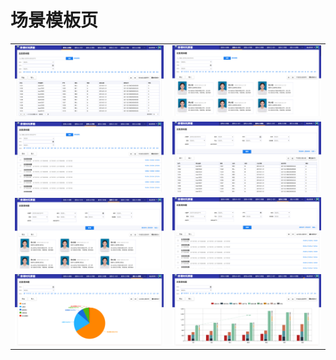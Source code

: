 # 场景模板页

<table>
	<tr>
		<td>
			<a href="http://res.wisedu.com/examples/templates/#/C_A_B" target="_blank">
			<img src="./assets/Snip20170316_7.png">
			</a>
		</td>
		<td>
			<a href="http://res.wisedu.com/examples/templates/#/C_A_K" target="_blank">
			<img src="./assets/Snip20170316_8.png">
			</a>
		</td>
	</tr>
	<tr>
		<td>
			<a href="http://res.wisedu.com/examples/templates/#/C_A_L" target="_blank">
			<img src="./assets/Snip20170316_9.png">
			</a>
		</td>
		<td>
			<a href="http://res.wisedu.com/examples/templates/#/C_C_B" target="_blank">
			<img src="./assets/Snip20170316_10.png">
			</a>
		</td>
	</tr>
	<tr>
		<td>
			<a href="http://res.wisedu.com/examples/templates/#/C_C_K" target="_blank">
			<img src="./assets/Snip20170316_11.png">
			</a>
		</td>
		<td>
			<a href="http://res.wisedu.com/examples/templates/#/C_C_L" target="_blank">
			<img src="./assets/Snip20170316_12.png">
			</a>
		</td>
	</tr>
	<tr>
		<td>
			<a href="http://res.wisedu.com/examples/templates/#/T_A_B" target="_blank">
			<img src="./assets/Snip20170316_14.png">
			</a>
		</td>
		<td>
			<a href="http://res.wisedu.com/examples/templates/#/T_A_Z" target="_blank">
			<img src="./assets/Snip20170316_15.png">
			</a>
		</td>
	</tr>
</table>
